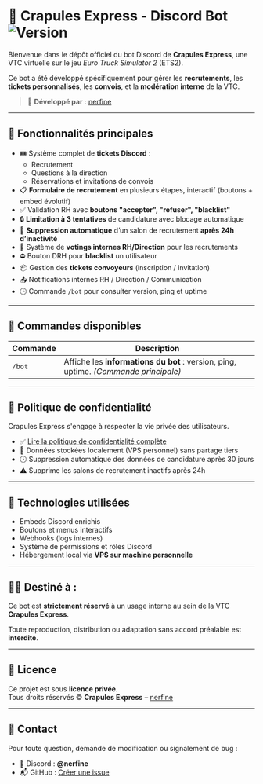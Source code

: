 # 🚚 Crapules Express - Discord Bot ![Version](https://img.shields.io/badge/version-1.3.4-blue.svg)

Bienvenue dans le dépôt officiel du bot Discord de **Crapules Express**, une VTC virtuelle sur le jeu *Euro Truck Simulator 2* (ETS2).

Ce bot a été développé spécifiquement pour gérer les **recrutements**, les **tickets personnalisés**, les **convois**, et la **modération interne** de la VTC.

> 🔧 **Développé par** : [nerfine](https://github.com/nerfine)

---

## 📌 Fonctionnalités principales

- 🎟️ Système complet de **tickets Discord** :
  - Recrutement
  - Questions à la direction
  - Réservations et invitations de convois
- 📋 **Formulaire de recrutement** en plusieurs étapes, interactif (boutons + embed évolutif)
- ✅ Validation RH avec **boutons "accepter", "refuser", "blacklist"**
- 🔒 **Limitation à 3 tentatives** de candidature avec blocage automatique
- 🛑 **Suppression automatique** d’un salon de recrutement **après 24h d’inactivité**
- 👥 Système de **votings internes RH/Direction** pour les recrutements
- ⛔ Bouton DRH pour **blacklist** un utilisateur
- 📦 Gestion des **tickets convoyeurs** (inscription / invitation)
- 📤 Notifications internes RH / Direction / Communication
- 🕒 Commande `/bot` pour consulter version, ping et uptime

---

## 💬 Commandes disponibles

| Commande | Description |
|---------|-------------|
| `/bot`  | Affiche les **informations du bot** : version, ping, uptime. *(Commande principale)* |

---

## 🔐 Politique de confidentialité

Crapules Express s'engage à respecter la vie privée des utilisateurs.

- ✅ [Lire la politique de confidentialité complète](https://github.com/Nerfine/crapules-express/blob/main/PRIVACY.md)
- 📁 Données stockées localement (VPS personnel) sans partage tiers
- 🕓 Suppression automatique des données de candidature après 30 jours
- ⚠️ Supprime les salons de recrutement inactifs après 24h

---

## 🧱 Technologies utilisées

- Embeds Discord enrichis
- Boutons et menus interactifs
- Webhooks (logs internes)
- Système de permissions et rôles Discord
- Hébergement local via **VPS sur machine personnelle**

---

## 🧑‍💼 Destiné à :

Ce bot est **strictement réservé** à un usage interne au sein de la VTC **Crapules Express**.

Toute reproduction, distribution ou adaptation sans accord préalable est **interdite**.

---

## 📄 Licence

Ce projet est sous **licence privée**.  
Tous droits réservés © **Crapules Express** – [nerfine](https://github.com/nerfine)

---

## 🤝 Contact

Pour toute question, demande de modification ou signalement de bug :

- 💬 Discord : **@nerfine**
- 📬 GitHub : [Créer une issue](https://github.com/Nerfine/crapules-express/issues)
